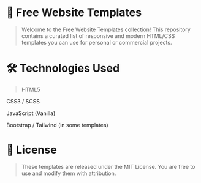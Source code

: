  # 🧩  Free Website Templates

>Welcome to the Free Website Templates collection! This repository contains a curated list of responsive and modern HTML/CSS templates you can use for personal or commercial projects.

# 🛠️  Technologies Used

>HTML5

CSS3 / SCSS

JavaScript (Vanilla)

Bootstrap / Tailwind (in some templates)

# 📜 License

>These templates are released under the MIT License. You are free to use and modify them with attribution.
